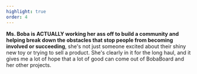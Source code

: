 ```yaml
---
highlight: true
order: 4
---
```


**Ms. Boba is ACTUALLY working her ass off to build a community and helping break
down the obstacles that stop people from becoming involved or succeeding**, she's
not just someone excited about their shiny new toy or trying to sell a product.
She's clearly in it for the long haul, and it gives me a lot of hope that
a lot of good can come out of BobaBoard and her other projects.
